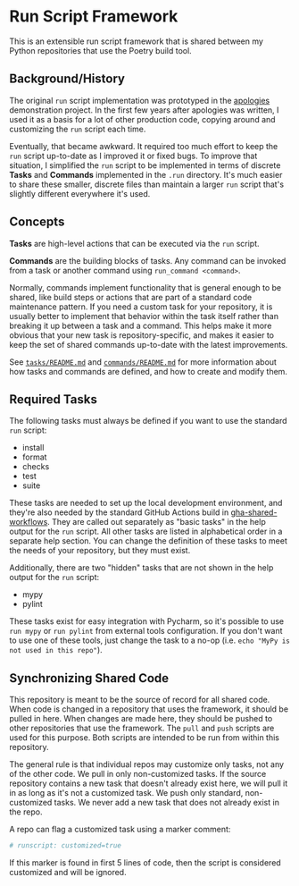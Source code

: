 # Run Script Framework

This is an extensible run script framework that is shared between my Python
repositories that use the Poetry build tool.

## Background/History

The original `run` script implementation was prototyped in the
[apologies](https://github.com/pronovic/apologies) demonstration project.  In
the first few years after apologies was written, I used it as a basis for a lot
of other production code, copying around and customizing the `run` script each
time.

Eventually, that became awkward.  It required too much effort to keep the `run`
script up-to-date as I improved it or fixed bugs.  To improve that situation, I
simplified the `run` script to be implemented in terms of discrete **Tasks**
and **Commands** implemented in the `.run` directory.  It's much easier to
share these smaller, discrete files than maintain a larger `run` script that's
slightly different everywhere it's used.

## Concepts

**Tasks** are high-level actions that can be executed via the `run` script.

**Commands** are the building blocks of tasks.  Any command can be invoked from
a task or another command using `run_command <command>`.

Normally, commands implement functionality that is general enough to be shared,
like build steps or actions that are part of a standard code maintenance
pattern.  If you need a custom task for your repository, it is usually better
to implement that behavior within the task itself rather than breaking it up
between a task and a command.  This helps make it more obvious that your new
task is repository-specific, and makes it easier to keep the set of shared
commands up-to-date with the latest improvements.

See [`tasks/README.md`](tasks/README.md) and [`commands/README.md`](commands/README.md) for
more information about how tasks and commands are defined, and how to create and modify them.

## Required Tasks

The following tasks must always be defined if you want to use the standard
`run` script:

- install
- format
- checks
- test
- suite

These tasks are needed to set up the local development environment, and they're
also needed by the standard GitHub Actions build in [gha-shared-workflows](https://github.com/pronovic/gha-shared-workflows/blob/master/.github/workflows/poetry-build-and-test.yml).  They 
are called out separately as "basic tasks" in the help output for the `run`
script.  All other tasks are listed in alphabetical order in a separate help
section.  You can change the definition of these tasks to meet the needs of
your repository, but they must exist.

Additionally, there are two "hidden" tasks that are not shown in the help
output for the `run` script:

- mypy
- pylint

These tasks exist for easy integration with Pycharm, so it's possible to use
`run mypy` or `run pylint` from external tools configuration.  If you don't
want to use one of these tools, just change the task to a no-op (i.e. `echo
"MyPy is not used in this repo"`).

## Synchronizing Shared Code

This repository is meant to be the source of record for all shared code.  When
code is changed in a repository that uses the framework, it should be pulled in
here.  When changes are made here, they should be pushed to other repositories
that use the framework.  The `pull` and `push` scripts are used for this
purpose.  Both scripts are intended to be run from within this repository. 

The general rule is that individual repos may customize only tasks, not any of
the other code.  We pull in only non-customized tasks.  If the source
repository contains a new task that doesn't already exist here, we will pull it
in as long as it's not a customized task.  We push only standard,
non-customized tasks.  We never add a new task that does not already exist in
the repo.

A repo can flag a customized task using a marker comment:

```bash
# runscript: customized=true
```

If this marker is found in first 5 lines of code, then the script is considered
customized and will be ignored.
